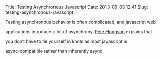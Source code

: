 Title: Testing Asynchronous Javascript
Date: 2013-09-03 12:41
Slug: testing-asynchronous-javascript

Testing asynchronous behavior is often complicated, and javascript web

applications introduce a lot of asynchrony. [Pete
Hodgson](http://blog.thepete.net/) explains that

you don’t have to tie yourself in knots as most javascript is

async-compatible rather than inherently async.

</p>

